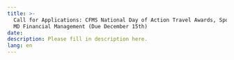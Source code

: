 ```yaml
---
title: >-
  Call for Applications: CFMS National Day of Action Travel Awards, Sponsored by
  MD Financial Management (Due December 15th)
date:
description: Please fill in description here.
lang: en
---
```

